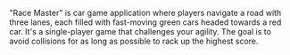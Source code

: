 "Race Master" is car game application where players navigate a road with three lanes, each filled with fast-moving green cars headed towards a red car. It's a single-player game that challenges your agility. The goal is to avoid collisions for as long as possible to rack up the highest score.



